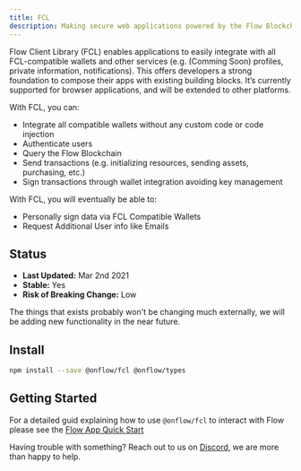 ```yaml
---
title: FCL
description: Making secure web applications powered by the Flow Blockchain
---
```


Flow Client Library (FCL) enables applications to easily integrate with all FCL-compatible wallets and
other services (e.g. (Comming Soon) profiles, private information, notifications). This offers developers a strong
foundation to compose their apps with existing building blocks. It’s currently supported for browser
applications, and will be extended to other platforms.

With FCL, you can:

- Integrate all compatible wallets without any custom code or code injection
- Authenticate users
- Query the Flow Blockchain
- Send transactions (e.g. initializing resources, sending assets, purchasing, etc.)
- Sign transactions through wallet integration avoiding key management

With FCL, you will eventually be able to:

- Personally sign data via FCL Compatible Wallets
- Request Additional User info like Emails

## Status

- **Last Updated:** Mar 2nd 2021
- **Stable:** Yes
- **Risk of Breaking Change:** Low

The things that exists probably won't be changing much externally, we will be adding new functionality in the near future.

## Install

```bash
npm install --save @onflow/fcl @onflow/types
```

## Getting Started

For a detailed guid explaining how to use `@onflow/fcl` to interact with Flow please see the [Flow App Quick Start](https://docs.onflow.org/flow-js-sdk/flow-app-quickstart)

Having trouble with something? Reach out to us on [Discord](https://discord.gg/k6cZ7QC), we are more than happy to help.
